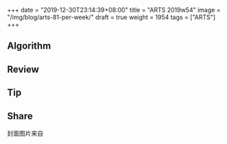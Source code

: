+++
date = "2019-12-30T23:14:39+08:00"
title = "ARTS 2019w54"
image = "/img/blog/arts-81-per-week/"
draft = true
weight = 1954
tags = ["ARTS"]
+++


<!--more-->

## Algorithm

## Review

## Tip

## Share

封面图片来自 []() <a href="h"><i class="fa fa-dribbble" aria-hidden="true"></i> </a>